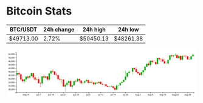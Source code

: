 # Bitcoin Stats

BTC/USDT|24h change|24h high|24h low|
|---|---|---|---|
|$49713.00|2.72%|$50450.13|$48261.38|

<img src="./chart.svg">
